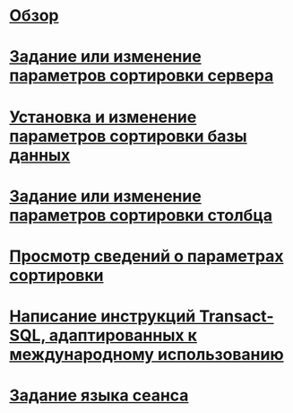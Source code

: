 # [Обзор](collation-and-unicode-support.md)  
# [Задание или изменение параметров сортировки сервера](set-or-change-the-server-collation.md)  
# [Установка и изменение параметров сортировки базы данных](set-or-change-the-database-collation.md)  
# [Задание или изменение параметров сортировки столбца](set-or-change-the-column-collation.md)  
# [Просмотр сведений о параметрах сортировки](view-collation-information.md)  
# [Написание инструкций Transact-SQL, адаптированных к международному использованию](write-international-transact-sql-statements.md)  
# [Задание языка сеанса](set-a-session-language.md)  
